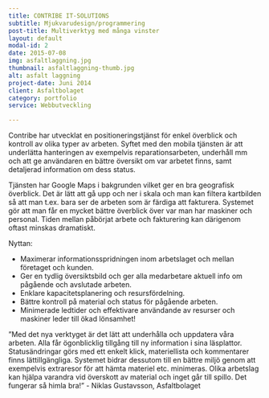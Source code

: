 ```yaml
---
title: CONTRIBE IT-SOLUTIONS
subtitle: Mjukvarudesign/programmering
post-title: Multiverktyg med många vinster
layout: default
modal-id: 2
date: 2015-07-08
img: asfaltlaggning.jpg
thumbnail: asfaltlaggning-thumb.jpg
alt: asfalt laggning
project-date: Juni 2014
client: Asfaltbolaget
category: portfolio
service: Webbutveckling

---
```


Contribe har utvecklat en positioneringstjänst för enkel överblick och kontroll av olika typer av arbeten. Syftet med den mobila tjänsten är att underlätta hanteringen av exempelvis reparationsarbeten, underhåll mm och att ge användaren en bättre översikt om var arbetet finns, samt detaljerad information om dess status.

Tjänsten har Google Maps i bakgrunden vilket ger en bra geografisk överblick. Det är lätt att gå upp och ner i skala och man kan filtera kartbilden så att man t.ex. bara ser de arbeten som är färdiga att fakturera. Systemet gör att man får en mycket bättre överblick över var man har maskiner och personal. Tiden mellan påbörjat arbete och fakturering kan därigenom oftast minskas dramatiskt.

Nyttan:

<ul class="text-left">
	<li>Maximerar informationsspridningen inom arbetslaget och mellan företaget och kunden.</li>
	<li>Ger en tydlig översiktsbild och ger alla medarbetare aktuell info om pågående och avslutade arbeten.</li>
	<li>Enklare kapacitetsplanering och resursfördelning.</li><li>Bättre kontroll på material och status för pågående arbeten.</li>
	<li>Minimerade ledtider och effektivare användande av resurser och maskiner leder till ökad lönsamhet!</li>
</ul>

”Med det nya verktyget är det lätt att underhålla och uppdatera våra arbeten. Alla får ögonblicklig tillgång till ny information i sina läsplattor. Statusändringar görs med ett enkelt klick, materiellista och kommentarer finns lättillgängliga. Systemet bidrar dessutom till en bättre miljö genom att exempelvis extraresor för att hämta materiel etc. minimeras. Olika arbetslag kan hjälpa varandra vid överskott av material och inget går till spillo. Det fungerar så himla bra!” - Niklas Gustavsson, Asfaltbolaget
